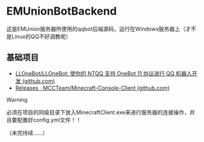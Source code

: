 # EMUnionBotBackend

这是EMUnion服务器所使用的qqbot后端源码，运行在Windows服务器上（才不是Linux的QQ不好调教呢）

## 基础项目

- [LLOneBot/LLOneBot: 使你的 NTQQ 支持 OneBot 11 协议进行 QQ 机器人开发 (github.com)](https://github.com/LLOneBot/LLOneBot)
- [Releases · MCCTeam/Minecraft-Console-Client (github.com)](https://github.com/MCCTeam/Minecraft-Console-Client)

> [!Warning]
>
> 必须在项目的同级目录下放入MinecraftClient.exe来进行服务器的连接操作，并且要配置好config.yml文件！！

（未完待续……）